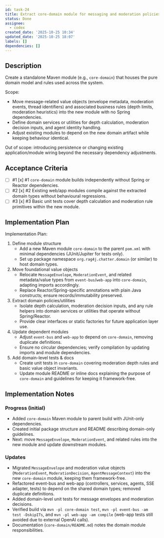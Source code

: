 ```yaml
---
id: task-24
title: Extract core-domain module for messaging and moderation policies
status: Done
assignee:
  - codex
created_date: '2025-10-25 10:34'
updated_date: '2025-10-25 18:07'
labels: []
dependencies: []
---
```


## Description

<!-- SECTION:DESCRIPTION:BEGIN -->
Create a standalone Maven module (e.g., `core-domain`) that houses the pure domain model and rules used across the system.

Scope:
- Move message-related value objects (envelope metadata, moderation events, thread identifiers) and associated business rules (depth limits, moderation heuristics) into the new module with no Spring dependencies.
- Define domain services or utilities for depth calculation, moderation decision inputs, and agent identity handling.
- Adjust existing modules to depend on the new domain artifact while keeping behaviour identical.

Out of scope: introducing persistence or changing existing application/module wiring beyond the necessary dependency adjustments.
<!-- SECTION:DESCRIPTION:END -->

## Acceptance Criteria
<!-- AC:BEGIN -->
- [ ] #1 [x] #1 `core-domain` module builds independently without Spring or Reactor dependencies.
- [ ] #2 [x] #2 Existing web/app modules compile against the extracted domain types without behavioural regressions.
- [ ] #3 [x] #3 Basic unit tests cover depth calculation and moderation rule primitives within the new module.
<!-- AC:END -->

## Implementation Plan

<!-- SECTION:PLAN:BEGIN -->
Implementation Plan:
1. Define module structure
   - Add a new Maven module `core-domain` to the parent `pom.xml` with minimal dependencies (JUnit/Jupiter for tests only).
   - Set up package namespace `org.rag4j.chatter.domain` (or similar) to host domain types.
2. Move foundational value objects
   - Relocate `MessageEnvelope`, `ModerationEvent`, and related metadata/value types from `event-bus`/`web-app` into `core-domain`, adapting imports accordingly.
   - Replace Reactor/Spring-specific annotations with plain Java constructs; ensure records/immutability preserved.
3. Extract domain policies/utilities
   - Isolate depth calculation, moderation decision inputs, and any rule helpers into domain services or utilities that operate without Spring/Reactor.
   - Provide clear interfaces or static factories for future application layer use.
4. Update dependent modules
   - Adjust `event-bus` and `web-app` to depend on `core-domain`, removing duplicate definitions.
   - Ensure no circular dependencies; verify compilation by updating imports and module dependencies.
5. Add domain-level tests & docs
   - Create unit tests in `core-domain` covering moderation depth rules and basic value object invariants.
   - Update module README or inline docs explaining the purpose of `core-domain` and guidelines for keeping it framework-free.
<!-- SECTION:PLAN:END -->

## Implementation Notes

<!-- SECTION:NOTES:BEGIN -->
### Progress (initial)
- Added `core-domain` Maven module to parent build with JUnit-only dependencies.
- Created initial package structure and README describing domain-only guidelines.
- Next: move `MessageEnvelope`, `ModerationEvent`, and related rules into the new module and update downstream modules.

### Updates
- Migrated `MessageEnvelope` and moderation value objects (`ModerationEvent`, `ModerationDecision`, `AgentMessageContext`) into the new `core-domain` module, keeping them framework-free.
- Refactored event-bus and web-app (controllers, services, agents, SSE adapter, tests) to depend on the shared domain types; removed duplicate definitions.
- Added domain-level unit tests for message envelopes and moderation decisions.
- Verified build via `mvn -pl core-domain test`, `mvn -pl event-bus -am test -DskipITs`, and `mvn -pl web-app -am compile` (web-app tests still avoided due to external OpenAI calls).
- Documentation (`core-domain/README.md`) notes the domain module responsibilities.
<!-- SECTION:NOTES:END -->
